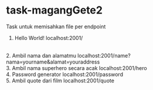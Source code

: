 # task-magangGete2
Task untuk memisahkan file per endpoint
</br>
1. Hello World!
localhost:2001/
</br>
2. Ambil nama dan alamatmu
localhost:2001/name?nama=yourname&alamat=youraddress
</br>
3. Ambil nama superhero secara acak
localhost:2001/hero
</br>
4. Password generator
localhost:2001/password
</br>
5. Ambil quote dari film
localhost:2001/quote
